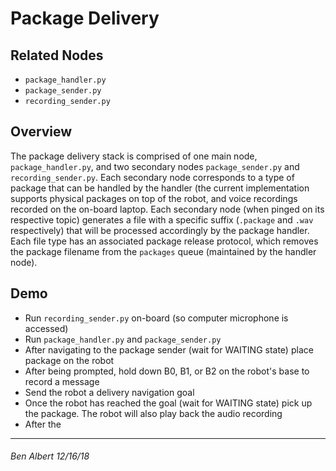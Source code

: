 # Package Delivery
## Related Nodes
* `package_handler.py`
* `package_sender.py`
* `recording_sender.py`

## Overview
The package delivery stack is comprised of one main node, `package_handler.py`, and two secondary nodes `package_sender.py` and `recording_sender.py`.  Each secondary node corresponds to a type of package that can be handled by the handler (the current implementation supports physical packages on top of the robot, and voice recordings recorded on the on-board laptop.  Each secondary node (when pinged on its respective topic) generates a file with a specific suffix (`.package` and `.wav` respectively) that will be processed accordingly by the package handler.  Each file type has an associated package release protocol, which removes the package filename from the `packages` queue (maintained by the handler node).

## Demo
* Run `recording_sender.py` on-board (so computer microphone is accessed)
* Run `package_handler.py` and `package_sender.py`
* After navigating to the package sender (wait for WAITING state) place package on the robot
* After being prompted, hold down B0, B1, or B2 on the robot's base to record a message
* Send the robot a delivery navigation goal
* Once the robot has reached the goal (wait for WAITING state) pick up the package.  The robot will also play back the audio recording
* After the 

---
###### _Ben Albert 12/16/18_
